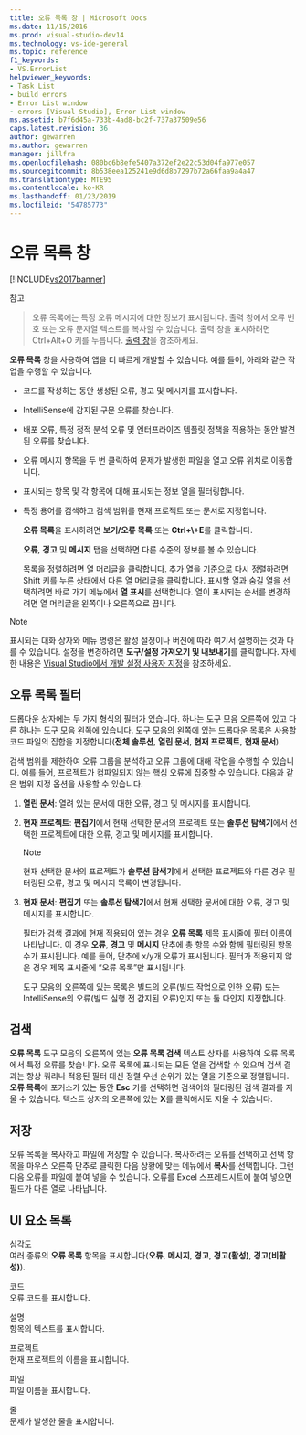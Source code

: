 ```yaml
---
title: 오류 목록 창 | Microsoft Docs
ms.date: 11/15/2016
ms.prod: visual-studio-dev14
ms.technology: vs-ide-general
ms.topic: reference
f1_keywords:
- VS.ErrorList
helpviewer_keywords:
- Task List
- build errors
- Error List window
- errors [Visual Studio], Error List window
ms.assetid: b7f6d45a-733b-4ad8-bc2f-737a37509e56
caps.latest.revision: 36
author: gewarren
ms.author: gewarren
manager: jillfra
ms.openlocfilehash: 080bc6b8efe5407a372ef2e22c53d04fa977e057
ms.sourcegitcommit: 8b538eea125241e9d6d8b7297b72a66faa9a4a47
ms.translationtype: MTE95
ms.contentlocale: ko-KR
ms.lasthandoff: 01/23/2019
ms.locfileid: "54785773"
---
```

# <a name="error-list-window"></a>오류 목록 창
[!INCLUDE[vs2017banner](../../includes/vs2017banner.md)]

  
참고
>  오류 목록에는 특정 오류 메시지에 대한 정보가 표시됩니다. 출력 창에서 오류 번호 또는 오류 문자열 텍스트를 복사할 수 있습니다. 출력 창을 표시하려면 Ctrl+Alt+O 키를 누릅니다. [출력 창](../../ide/reference/output-window.md)을 참조하세요.  
  
 **오류 목록** 창을 사용하여 앱을 더 빠르게 개발할 수 있습니다. 예를 들어, 아래와 같은 작업을 수행할 수 있습니다.  
  
- 코드를 작성하는 동안 생성된 오류, 경고 및 메시지를 표시합니다.  
  
- IntelliSense에 감지된 구문 오류를 찾습니다.  
  
- 배포 오류, 특정 정적 분석 오류 및 엔터프라이즈 템플릿 정책을 적용하는 동안 발견된 오류를 찾습니다.  
  
- 오류 메시지 항목을 두 번 클릭하여 문제가 발생한 파일을 열고 오류 위치로 이동합니다.  
  
- 표시되는 항목 및 각 항목에 대해 표시되는 정보 열을 필터링합니다.  
  
- 특정 용어를 검색하고 검색 범위를 현재 프로젝트 또는 문서로 지정합니다.  
  
  **오류 목록**을 표시하려면 **보기/오류 목록** 또는 **Ctrl+\\+E**를 클릭합니다.  
  
  **오류**, **경고** 및 **메시지** 탭을 선택하면 다른 수준의 정보를 볼 수 있습니다.  
  
  목록을 정렬하려면 열 머리글을 클릭합니다. 추가 열을 기준으로 다시 정렬하려면 Shift 키를 누른 상태에서 다른 열 머리글을 클릭합니다. 표시할 열과 숨길 열을 선택하려면 바로 가기 메뉴에서 **열 표시**를 선택합니다. 열이 표시되는 순서를 변경하려면 열 머리글을 왼쪽이나 오른쪽으로 끕니다.  
  
> [!NOTE]
>  표시되는 대화 상자와 메뉴 명령은 활성 설정이나 버전에 따라 여기서 설명하는 것과 다를 수 있습니다. 설정을 변경하려면 **도구/설정 가져오기 및 내보내기**를 클릭합니다. 자세한 내용은 [Visual Studio에서 개발 설정 사용자 지정](http://msdn.microsoft.com/22c4debb-4e31-47a8-8f19-16f328d7dcd3)을 참조하세요.  
  
## <a name="error-list-filters"></a>오류 목록 필터  
 드롭다운 상자에는 두 가지 형식의 필터가 있습니다. 하나는 도구 모음 오른쪽에 있고 다른 하나는 도구 모음 왼쪽에 있습니다. 도구 모음의 왼쪽에 있는 드롭다운 목록은 사용할 코드 파일의 집합을 지정합니다(**전체 솔루션**, **열린 문서**, **현재 프로젝트**, **현재 문서**).  
  
 검색 범위를 제한하여 오류 그룹을 분석하고 오류 그룹에 대해 작업을 수행할 수 있습니다. 예를 들어, 프로젝트가 컴파일되지 않는 핵심 오류에 집중할 수 있습니다. 다음과 같은 범위 지정 옵션을 사용할 수 있습니다.  
  
1. **열린 문서**: 열려 있는 문서에 대한 오류, 경고 및 메시지를 표시합니다.  
  
2. **현재 프로젝트**: **편집기**에서 현재 선택한 문서의 프로젝트 또는 **솔루션 탐색기**에서 선택한 프로젝트에 대한 오류, 경고 및 메시지를 표시합니다.  
  
   > [!NOTE]
   >  현재 선택한 문서의 프로젝트가 **솔루션 탐색기**에서 선택한 프로젝트와 다른 경우 필터링된 오류, 경고 및 메시지 목록이 변경됩니다.  
  
3. **현재 문서**: **편집기** 또는 **솔루션 탐색기**에서 현재 선택한 문서에 대한 오류, 경고 및 메시지를 표시합니다.  
  
   필터가 검색 결과에 현재 적용되어 있는 경우 **오류 목록** 제목 표시줄에 필터 이름이 나타납니다. 이 경우 **오류**, **경고** 및 **메시지** 단추에 총 항목 수와 함께 필터링된 항목 수가 표시됩니다. 예를 들어, 단추에 x/y개 오류가 표시됩니다. 필터가 적용되지 않은 경우 제목 표시줄에 “오류 목록”만 표시됩니다.  
  
   도구 모음의 오른쪽에 있는 목록은 빌드의 오류(빌드 작업으로 인한 오류) 또는 IntelliSense의 오류(빌드 실행 전 감지된 오류)인지 또는 둘 다인지 지정합니다.  
  
## <a name="search"></a>검색  
 **오류 목록** 도구 모음의 오른쪽에 있는 **오류 목록 검색** 텍스트 상자를 사용하여 오류 목록에서 특정 오류를 찾습니다. 오류 목록에 표시되는 모든 열을 검색할 수 있으며 검색 결과는 항상 쿼리나 적용된 필터 대신 정렬 우선 순위가 있는 열을 기준으로 정렬됩니다. **오류 목록**에 포커스가 있는 동안 **Esc** 키를 선택하면 검색어와 필터링된 검색 결과를 지울 수 있습니다. 텍스트 상자의 오른쪽에 있는 **X**를 클릭해서도 지울 수 있습니다.  
  
## <a name="save"></a>저장  
 오류 목록을 복사하고 파일에 저장할 수 있습니다. 복사하려는 오류를 선택하고 선택 항목을 마우스 오른쪽 단추로 클릭한 다음 상황에 맞는 메뉴에서 **복사**를 선택합니다. 그런 다음 오류를 파일에 붙여 넣을 수 있습니다. 오류를 Excel 스프레드시트에 붙여 넣으면 필드가 다른 열로 나타납니다.  
  
## <a name="ui-element-list"></a>UI 요소 목록  
 심각도  
 여러 종류의 **오류 목록** 항목을 표시합니다(**오류**, **메시지**, **경고**, **경고(활성)**, **경고(비활성)**).  
  
 코드  
 오류 코드를 표시합니다.  
  
 설명  
 항목의 텍스트를 표시합니다.  
  
 프로젝트  
 현재 프로젝트의 이름을 표시합니다.  
  
 파일  
 파일 이름을 표시합니다.  
  
 줄  
 문제가 발생한 줄을 표시합니다.

